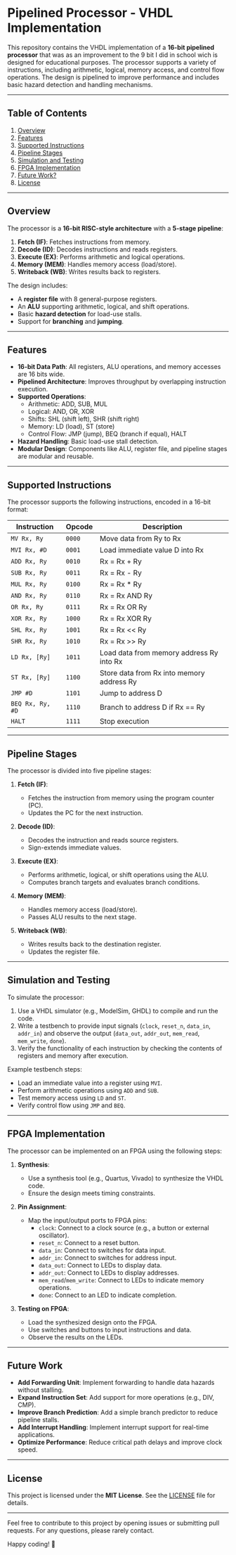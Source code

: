 # Pipelined Processor - VHDL Implementation

This repository contains the VHDL implementation of a **16-bit pipelined processor** that was as an improvement to the 9 bit I did in school wich is designed for educational purposes. The processor supports a variety of instructions, including arithmetic, logical, memory access, and control flow operations. The design is pipelined to improve performance and includes basic hazard detection and handling mechanisms.

---

## Table of Contents
1. [Overview](#overview)
2. [Features](#features)
3. [Supported Instructions](#supported-instructions)
4. [Pipeline Stages](#pipeline-stages)
5. [Simulation and Testing](#simulation-and-testing)
6. [FPGA Implementation](#fpga-implementation)
7. [Future Work?](#future-work)
8. [License](#license)

---

## Overview

The processor is a **16-bit RISC-style architecture** with a **5-stage pipeline**:
1. **Fetch (IF)**: Fetches instructions from memory.
2. **Decode (ID)**: Decodes instructions and reads registers.
3. **Execute (EX)**: Performs arithmetic and logical operations.
4. **Memory (MEM)**: Handles memory access (load/store).
5. **Writeback (WB)**: Writes results back to registers.

The design includes:
- A **register file** with 8 general-purpose registers.
- An **ALU** supporting arithmetic, logical, and shift operations.
- Basic **hazard detection** for load-use stalls.
- Support for **branching** and **jumping**.

---

## Features

- **16-bit Data Path**: All registers, ALU operations, and memory accesses are 16 bits wide.
- **Pipelined Architecture**: Improves throughput by overlapping instruction execution.
- **Supported Operations**:
  - Arithmetic: ADD, SUB, MUL
  - Logical: AND, OR, XOR
  - Shifts: SHL (shift left), SHR (shift right)
  - Memory: LD (load), ST (store)
  - Control Flow: JMP (jump), BEQ (branch if equal), HALT
- **Hazard Handling**: Basic load-use stall detection.
- **Modular Design**: Components like ALU, register file, and pipeline stages are modular and reusable.

---

## Supported Instructions

The processor supports the following instructions, encoded in a 16-bit format:

| Instruction | Opcode | Description |
|-------------|--------|-------------|
| `MV Rx, Ry`   | `0000` | Move data from Ry to Rx |
| `MVI Rx, #D`  | `0001` | Load immediate value D into Rx |
| `ADD Rx, Ry`  | `0010` | Rx = Rx + Ry |
| `SUB Rx, Ry`  | `0011` | Rx = Rx - Ry |
| `MUL Rx, Ry`  | `0100` | Rx = Rx * Ry |
| `AND Rx, Ry`  | `0110` | Rx = Rx AND Ry |
| `OR Rx, Ry`   | `0111` | Rx = Rx OR Ry |
| `XOR Rx, Ry`  | `1000` | Rx = Rx XOR Ry |
| `SHL Rx, Ry`  | `1001` | Rx = Rx << Ry |
| `SHR Rx, Ry`  | `1010` | Rx = Rx >> Ry |
| `LD Rx, [Ry]` | `1011` | Load data from memory address Ry into Rx |
| `ST Rx, [Ry]` | `1100` | Store data from Rx into memory address Ry |
| `JMP #D`      | `1101` | Jump to address D |
| `BEQ Rx, Ry, #D` | `1110` | Branch to address D if Rx == Ry |
| `HALT`        | `1111` | Stop execution |

---

## Pipeline Stages

The processor is divided into five pipeline stages:

1. **Fetch (IF)**:
   - Fetches the instruction from memory using the program counter (PC).
   - Updates the PC for the next instruction.

2. **Decode (ID)**:
   - Decodes the instruction and reads source registers.
   - Sign-extends immediate values.

3. **Execute (EX)**:
   - Performs arithmetic, logical, or shift operations using the ALU.
   - Computes branch targets and evaluates branch conditions.

4. **Memory (MEM)**:
   - Handles memory access (load/store).
   - Passes ALU results to the next stage.

5. **Writeback (WB)**:
   - Writes results back to the destination register.
   - Updates the register file.

---

## Simulation and Testing

To simulate the processor:

1. Use a VHDL simulator (e.g., ModelSim, GHDL) to compile and run the code.
2. Write a testbench to provide input signals (`clock`, `reset_n`, `data_in`, `addr_in`) and observe the output (`data_out`, `addr_out`, `mem_read`, `mem_write`, `done`).
3. Verify the functionality of each instruction by checking the contents of registers and memory after execution.

Example testbench steps:
- Load an immediate value into a register using `MVI`.
- Perform arithmetic operations using `ADD` and `SUB`.
- Test memory access using `LD` and `ST`.
- Verify control flow using `JMP` and `BEQ`.

---

## FPGA Implementation

The processor can be implemented on an FPGA using the following steps:

1. **Synthesis**:
   - Use a synthesis tool (e.g., Quartus, Vivado) to synthesize the VHDL code.
   - Ensure the design meets timing constraints.

2. **Pin Assignment**:
   - Map the input/output ports to FPGA pins:
     - `clock`: Connect to a clock source (e.g., a button or external oscillator).
     - `reset_n`: Connect to a reset button.
     - `data_in`: Connect to switches for data input.
     - `addr_in`: Connect to switches for address input.
     - `data_out`: Connect to LEDs to display data.
     - `addr_out`: Connect to LEDs to display addresses.
     - `mem_read`/`mem_write`: Connect to LEDs to indicate memory operations.
     - `done`: Connect to an LED to indicate completion.

3. **Testing on FPGA**:
   - Load the synthesized design onto the FPGA.
   - Use switches and buttons to input instructions and data.
   - Observe the results on the LEDs.

---

## Future Work

- **Add Forwarding Unit**: Implement forwarding to handle data hazards without stalling.
- **Expand Instruction Set**: Add support for more operations (e.g., DIV, CMP).
- **Improve Branch Prediction**: Add a simple branch predictor to reduce pipeline stalls.
- **Add Interrupt Handling**: Implement interrupt support for real-time applications.
- **Optimize Performance**: Reduce critical path delays and improve clock speed.

---

## License

This project is licensed under the **MIT License**. See the [LICENSE](LICENSE) file for details.

---

Feel free to contribute to this project by opening issues or submitting pull requests. For any questions, please rarely contact.

Happy coding! 🚀
